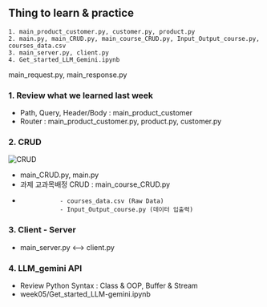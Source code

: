 ## Thing to learn & practice
    1. main_product_customer.py, customer.py, product.py
    2. main.py, main_CRUD.py, main_course_CRUD.py, Input_Output_course.py, courses_data.csv
    3. main_server.py, client.py
    4. Get_started_LLM_Gemini.ipynb
main_request.py, main_response.py

### 1. Review what we learned last week
- Path, Query, Header/Body : main_product_customer
- Router : main_product_customer.py, product.py, customer.py

### 2. CRUD 
![CRUD](https://encrypted-tbn0.gstatic.com/images?q=tbn:ANd9GcQlB3dEY4w5O4JKLEO2MS2PrgEnsk3RSkSi5Q&s)
- main_CRUD.py, main.py
- 과제 교과목배정 CRUD : main_course_CRUD.py
-                - courses_data.csv (Raw Data)
                 - Input_Output_course.py (데이터 입출력)
### 3. Client - Server
- main_server.py <--> client.py

### 4. LLM_gemini API
- Review Python Syntax : Class & OOP, Buffer & Stream 
- week05/Get_started_LLM-gemini.ipynb
